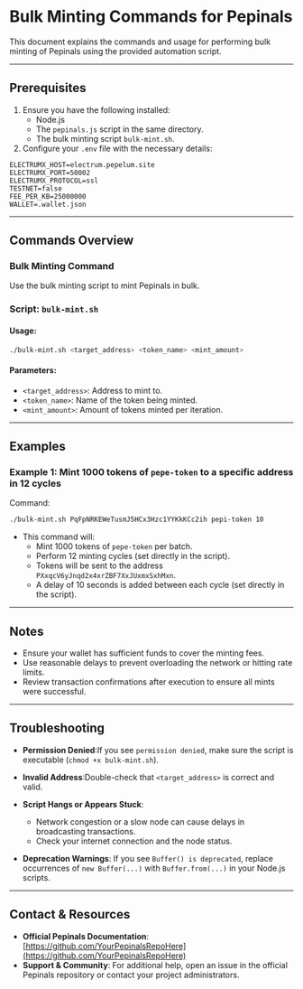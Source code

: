 # Bulk Minting Commands for Pepinals

This document explains the commands and usage for performing bulk minting of Pepinals using the provided automation script.

---

## Prerequisites

1. Ensure you have the following installed:
   - Node.js
   - The `pepinals.js` script in the same directory.
   - The bulk minting script `bulk-mint.sh`.
2. Configure your `.env` file with the necessary details:

```env
ELECTRUMX_HOST=electrum.pepelum.site
ELECTRUMX_PORT=50002
ELECTRUMX_PROTOCOL=ssl
TESTNET=false
FEE_PER_KB=25000000
WALLET=.wallet.json
```

---

## Commands Overview

### Bulk Minting Command

Use the bulk minting script to mint Pepinals in bulk.

### Script: `bulk-mint.sh`

#### Usage:

```bash
./bulk-mint.sh <target_address> <token_name> <mint_amount>
```

#### Parameters:

- `<target_address>`: Address to mint to.
- `<token_name>`: Name of the token being minted.
- `<mint_amount>`: Amount of tokens minted per iteration.

---

## Examples

### Example 1: Mint 1000 tokens of `pepe-token` to a specific address in 12 cycles

Command:

```bash
./bulk-mint.sh PqFpNRKEWeTusmJ5HCx3Hzc1YYKkKCc2ih pepi-token 10
```

- This command will:
  - Mint 1000 tokens of `pepe-token` per batch.
  - Perform 12 minting cycles (set directly in the script).
  - Tokens will be sent to the address `PXxqcV6yJnqd2x4xrZBF7XxJUxmxSxhMxn`.
  - A delay of 10 seconds is added between each cycle (set directly in the script).

---

## Notes

- Ensure your wallet has sufficient funds to cover the minting fees.
- Use reasonable delays to prevent overloading the network or hitting rate limits.
- Review transaction confirmations after execution to ensure all mints were successful.

---

## Troubleshooting

- **Permission Denied**:If you see `permission denied`, make sure the script is executable (`chmod +x bulk-mint.sh`).
- **Invalid Address**:Double-check that `<target_address>` is correct and valid.
- **Script Hangs or Appears Stuck**:

  - Network congestion or a slow node can cause delays in broadcasting transactions.
  - Check your internet connection and the node status.
- **Deprecation Warnings**:
  If you see `Buffer() is deprecated`, replace occurrences of `new Buffer(...)` with `Buffer.from(...)` in your Node.js scripts.

---

## Contact & Resources

- **Official Pepinals Documentation**: [https://github.com/YourPepinalsRepoHere](https://github.com/YourPepinalsRepoHere)
- **Support & Community**: For additional help, open an issue in the official Pepinals repository or contact your project administrators.
